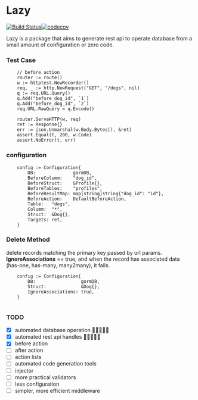 # Lazy

[![Build Status](https://travis-ci.org/jiaxinwang/lazy.svg?branch=develop)](https://travis-ci.org/jiaxinwang/lazy)[![codecov](https://codecov.io/gh/jiaxinwang/lazy/branch/develop/graph/badge.svg)](https://codecov.io/gh/jiaxinwang/lazy)

Lazy is a package that aims to generate rest api to operate database from a small amount of configuration or zero code.

### Test Case

```golang
    // before action
	router := route()
	w := httptest.NewRecorder()
	req, _ := http.NewRequest("GET", "/dogs", nil)
	q := req.URL.Query()
	q.Add("before_dog_id", `1`)
	q.Add("before_dog_id", `2`)
	req.URL.RawQuery = q.Encode()

	router.ServeHTTP(w, req)
	ret := Response{}
	err := json.Unmarshal(w.Body.Bytes(), &ret)
	assert.Equal(t, 200, w.Code)
    assert.NoError(t, err)
```

### configuration

```golang
    config := Configuration{
		DB:              gormDB,
		BeforeColumm:    "dog_id",
		BeforeStruct:    &Profile{},
		BeforeTables:    "profiles",
		BeforeResultMap: map[string]string{"dog_id": "id"},
		BeforeAction:    DefaultBeforeAction,
		Table:   "dogs",
		Columm:  "*",
		Struct:  &Dog{},
		Targets: ret,
	}
```

### Delete Method

delete records matching the primary key passed by url params.
**IgnoreAssociations** == true, and when the record has associated data (has-one, has-many, many2many), it fails.

```golang
    config := Configuration{
		DB:              	gormDB,
		Struct:  		 	&Dog{},
		IgnoreAssociations: true,
	}
```

```
```

### TODO

- [x] automated database operation 🚀🚀🚀🚀🚀
- [x] automated rest api handles 🚀🚀🚀🚀🚀
- [x] before action
- [ ] after action
- [ ] action lists
- [ ] automated code generation tools
- [ ] injector
- [ ] more practical validators
- [ ] less configuration
- [ ] simpler, more efficient middleware
